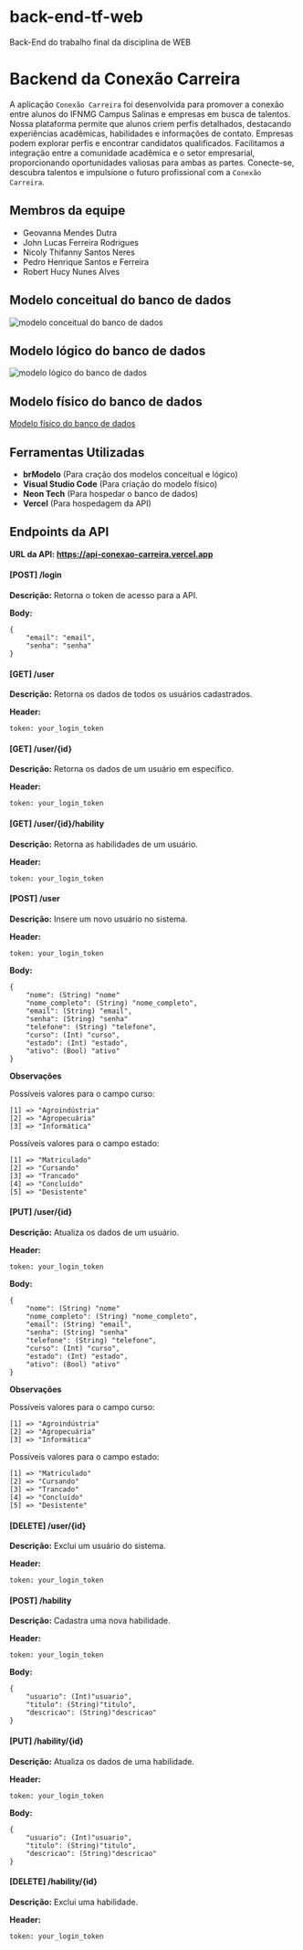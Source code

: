 # back-end-tf-web
Back-End do trabalho final da disciplina de WEB

# Backend da Conexão Carreira

A aplicação `Conexão Carreira` foi desenvolvida para promover a conexão entre alunos do IFNMG Campus Salinas e empresas em busca de talentos. Nossa plataforma permite que alunos criem perfis detalhados, destacando experiências acadêmicas, habilidades e informações de contato. Empresas podem explorar perfis e encontrar candidatos qualificados. Facilitamos a integração entre a comunidade acadêmica e o setor empresarial, proporcionando oportunidades valiosas para ambas as partes. Conecte-se, descubra talentos e impulsione o futuro profissional com a `Conexão Carreira`.

## Membros da equipe

- Geovanna Mendes Dutra
- John Lucas Ferreira Rodrigues
- Nicoly Thifanny Santos Neres
- Pedro Henrique Santos e Ferreira
- Robert Hucy Nunes Alves

## Modelo conceitual do banco de dados

![modelo conceitual do banco de dados](db/conceitual.png)

## Modelo lógico do banco de dados

![modelo lógico do banco de dados](db/logico.png)

## Modelo físico do banco de dados

[Modelo físico do banco de dados](db/DDL.sql)

## Ferramentas Utilizadas
- **brModelo** (Para cração dos modelos conceitual e lógico)
- **Visual Studio Code** (Para criação do modelo físico)
- **Neon Tech** (Para hospedar o banco de dados)
- **Vercel** (Para hospedagem da API)

## Endpoints da API

**URL da API: https://api-conexao-carreira.vercel.app**

#### [POST] /login

**Descrição:** Retorna o token de acesso para a API.

**Body:**
```
{
    "email": "email",
    "senha": "senha"
}
```

#### [GET] /user

**Descrição:** Retorna os dados de todos os usuários cadastrados.

**Header:**
```
token: your_login_token
```

#### [GET] /user/{id}

**Descrição:** Retorna os dados de um usuário em específico.

**Header:**
```
token: your_login_token
```

#### [GET] /user/{id}/hability

**Descrição:** Retorna as habilidades de um usuário.

**Header:**
```
token: your_login_token
```

#### [POST] /user

**Descrição:** Insere um novo usuário no sistema.

**Header:**
```
token: your_login_token
```

**Body:**
```
{
    "nome": (String) "nome"
    "nome_completo": (String) "nome_completo",
    "email": (String) "email",
    "senha": (String) "senha"
    "telefone": (String) "telefone",
    "curso": (Int) "curso",
    "estado": (Int) "estado",
    "ativo": (Bool) "ativo"
}
```

**Observações**

Possíveis valores para o campo curso:

```
[1] => "Agroindústria"
[2] => "Agropecuária"
[3] => "Informática"
```

Possíveis valores para o campo estado:

```
[1] => "Matriculado"
[2] => "Cursando"
[3] => "Trancado"
[4] => "Concluído"
[5] => "Desistente"
```

#### [PUT] /user/{id}

**Descrição:** Atualiza os dados de um usuário.

**Header:**
```
token: your_login_token
```

**Body:**
```
{
    "nome": (String) "nome"
    "nome_completo": (String) "nome_completo",
    "email": (String) "email",
    "senha": (String) "senha"
    "telefone": (String) "telefone",
    "curso": (Int) "curso",
    "estado": (Int) "estado",
    "ativo": (Bool) "ativo"
}
```

**Observações**

Possíveis valores para o campo curso:

```
[1] => "Agroindústria"
[2] => "Agropecuária"
[3] => "Informática"
```

Possíveis valores para o campo estado:

```
[1] => "Matriculado"
[2] => "Cursando"
[3] => "Trancado"
[4] => "Concluído"
[5] => "Desistente"
```

#### [DELETE] /user/{id}

**Descrição:** Exclui um usuário do sistema.

**Header:**
```
token: your_login_token
```

#### [POST] /hability

**Descrição:** Cadastra uma nova habilidade.

**Header:**
```
token: your_login_token
```

**Body:**
```
{
    "usuario": (Int)"usuario",
    "titulo": (String)"titulo",
    "descricao": (String)"descricao"
}
```

#### [PUT] /hability/{id}

**Descrição:** Atualiza os dados de uma habilidade.

**Header:**
```
token: your_login_token
```

**Body:**
```
{
    "usuario": (Int)"usuario",
    "titulo": (String)"titulo",
    "descricao": (String)"descricao"
}
```

#### [DELETE] /hability/{id}

**Descrição:** Exclui uma habilidade.

**Header:**
```
token: your_login_token
```
